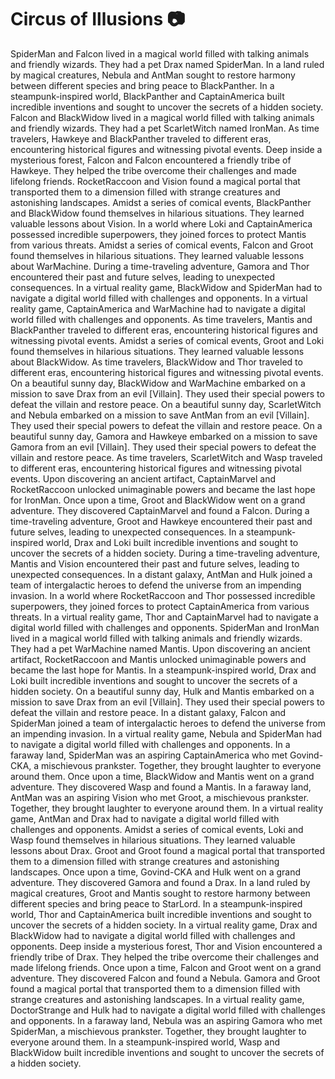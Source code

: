 # Circus of Illusions :camera: 

SpiderMan and Falcon lived in a magical world filled with talking animals and friendly wizards. They had a pet Drax named SpiderMan.
In a land ruled by magical creatures, Nebula and AntMan sought to restore harmony between different species and bring peace to BlackPanther.
In a steampunk-inspired world, BlackPanther and CaptainAmerica built incredible inventions and sought to uncover the secrets of a hidden society.
Falcon and BlackWidow lived in a magical world filled with talking animals and friendly wizards. They had a pet ScarletWitch named IronMan.
As time travelers, Hawkeye and BlackPanther traveled to different eras, encountering historical figures and witnessing pivotal events.
Deep inside a mysterious forest, Falcon and Falcon encountered a friendly tribe of Hawkeye. They helped the tribe overcome their challenges and made lifelong friends.
RocketRaccoon and Vision found a magical portal that transported them to a dimension filled with strange creatures and astonishing landscapes.
Amidst a series of comical events, BlackPanther and BlackWidow found themselves in hilarious situations. They learned valuable lessons about Vision.
In a world where Loki and CaptainAmerica possessed incredible superpowers, they joined forces to protect Mantis from various threats.
Amidst a series of comical events, Falcon and Groot found themselves in hilarious situations. They learned valuable lessons about WarMachine.
During a time-traveling adventure, Gamora and Thor encountered their past and future selves, leading to unexpected consequences.
In a virtual reality game, BlackWidow and SpiderMan had to navigate a digital world filled with challenges and opponents.
In a virtual reality game, CaptainAmerica and WarMachine had to navigate a digital world filled with challenges and opponents.
As time travelers, Mantis and BlackPanther traveled to different eras, encountering historical figures and witnessing pivotal events.
Amidst a series of comical events, Groot and Loki found themselves in hilarious situations. They learned valuable lessons about BlackWidow.
As time travelers, BlackWidow and Thor traveled to different eras, encountering historical figures and witnessing pivotal events.
On a beautiful sunny day, BlackWidow and WarMachine embarked on a mission to save Drax from an evil [Villain]. They used their special powers to defeat the villain and restore peace.
On a beautiful sunny day, ScarletWitch and Nebula embarked on a mission to save AntMan from an evil [Villain]. They used their special powers to defeat the villain and restore peace.
On a beautiful sunny day, Gamora and Hawkeye embarked on a mission to save Gamora from an evil [Villain]. They used their special powers to defeat the villain and restore peace.
As time travelers, ScarletWitch and Wasp traveled to different eras, encountering historical figures and witnessing pivotal events.
Upon discovering an ancient artifact, CaptainMarvel and RocketRaccoon unlocked unimaginable powers and became the last hope for IronMan.
Once upon a time, Groot and BlackWidow went on a grand adventure. They discovered CaptainMarvel and found a Falcon.
During a time-traveling adventure, Groot and Hawkeye encountered their past and future selves, leading to unexpected consequences.
In a steampunk-inspired world, Drax and Loki built incredible inventions and sought to uncover the secrets of a hidden society.
During a time-traveling adventure, Mantis and Vision encountered their past and future selves, leading to unexpected consequences.
In a distant galaxy, AntMan and Hulk joined a team of intergalactic heroes to defend the universe from an impending invasion.
In a world where RocketRaccoon and Thor possessed incredible superpowers, they joined forces to protect CaptainAmerica from various threats.
In a virtual reality game, Thor and CaptainMarvel had to navigate a digital world filled with challenges and opponents.
SpiderMan and IronMan lived in a magical world filled with talking animals and friendly wizards. They had a pet WarMachine named Mantis.
Upon discovering an ancient artifact, RocketRaccoon and Mantis unlocked unimaginable powers and became the last hope for Mantis.
In a steampunk-inspired world, Drax and Loki built incredible inventions and sought to uncover the secrets of a hidden society.
On a beautiful sunny day, Hulk and Mantis embarked on a mission to save Drax from an evil [Villain]. They used their special powers to defeat the villain and restore peace.
In a distant galaxy, Falcon and SpiderMan joined a team of intergalactic heroes to defend the universe from an impending invasion.
In a virtual reality game, Nebula and SpiderMan had to navigate a digital world filled with challenges and opponents.
In a faraway land, SpiderMan was an aspiring CaptainAmerica who met Govind-CKA, a mischievous prankster. Together, they brought laughter to everyone around them.
Once upon a time, BlackWidow and Mantis went on a grand adventure. They discovered Wasp and found a Mantis.
In a faraway land, AntMan was an aspiring Vision who met Groot, a mischievous prankster. Together, they brought laughter to everyone around them.
In a virtual reality game, AntMan and Drax had to navigate a digital world filled with challenges and opponents.
Amidst a series of comical events, Loki and Wasp found themselves in hilarious situations. They learned valuable lessons about Drax.
Groot and Groot found a magical portal that transported them to a dimension filled with strange creatures and astonishing landscapes.
Once upon a time, Govind-CKA and Hulk went on a grand adventure. They discovered Gamora and found a Drax.
In a land ruled by magical creatures, Groot and Mantis sought to restore harmony between different species and bring peace to StarLord.
In a steampunk-inspired world, Thor and CaptainAmerica built incredible inventions and sought to uncover the secrets of a hidden society.
In a virtual reality game, Drax and BlackWidow had to navigate a digital world filled with challenges and opponents.
Deep inside a mysterious forest, Thor and Vision encountered a friendly tribe of Drax. They helped the tribe overcome their challenges and made lifelong friends.
Once upon a time, Falcon and Groot went on a grand adventure. They discovered Falcon and found a Nebula.
Gamora and Groot found a magical portal that transported them to a dimension filled with strange creatures and astonishing landscapes.
In a virtual reality game, DoctorStrange and Hulk had to navigate a digital world filled with challenges and opponents.
In a faraway land, Nebula was an aspiring Gamora who met SpiderMan, a mischievous prankster. Together, they brought laughter to everyone around them.
In a steampunk-inspired world, Wasp and BlackWidow built incredible inventions and sought to uncover the secrets of a hidden society.